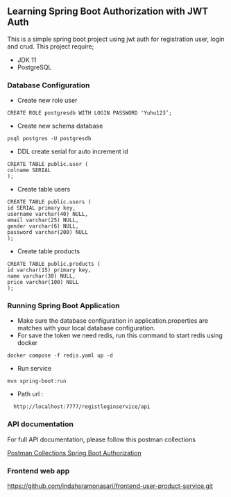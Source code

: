 ## Learning Spring Boot Authorization with JWT Auth

This is a simple spring boot project using jwt auth for registration user, login and crud. This project require;
- JDK 11
- PostgreSQL


### Database Configuration
- Create new role user
```
CREATE ROLE postgresdb WITH LOGIN PASSWORD 'Yuhu123’;
```
- Create new schema database
```
psql postgres -U postgresdb
```
- DDL create serial for auto increment id
```
CREATE TABLE public.user (
colname SERIAL
);
```

- Create table users
```
CREATE TABLE public.users (
id SERIAL primary key,
username varchar(40) NULL,
email varchar(25) NULL,
gender varchar(6) NULL,
password varchar(200) NULL
);
```

- Create table products
```
CREATE TABLE public.products (
id varchar(15) primary key,
name varchar(30) NULL,
price varchar(100) NULL
);
```

### Running Spring Boot Application
- Make sure the database configuration in application.properties are matches with your local database configuration.
- For save the token we need redis, run this command to start redis using docker
```
docker compose -f redis.yaml up -d
```

- Run service
```
mvn spring-boot:run
```

- Path url : 
```
  http://localhost:7777/registloginservice/api
```

### API documentation
For full API documentation, please follow this postman collections

[Postman Collections Spring Boot Authorization](https://www.postman.com/collections/56aacbbd02cb80a055c1)

### Frontend web app
https://github.com/indahsramonasari/frontend-user-product-service.git
